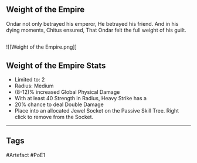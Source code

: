 ## Weight of the Empire
Ondar not only betrayed his emperor,
He betrayed his friend.
And in his dying moments, Chitus ensured,
That Ondar felt the full weight of his guilt.
##
![[Weight of the Empire.png]]
## Weight of the Empire Stats
- Limited to: 2
- Radius: Medium
- (8-12)% increased Global Physical Damage
- With at least 40 Strength in Radius, Heavy Strike has a
- 20% chance to deal Double Damage
- Place into an allocated Jewel Socket on the Passive Skill Tree. Right click to remove from the Socket.


---
## Tags
#Artefact
#PoE1